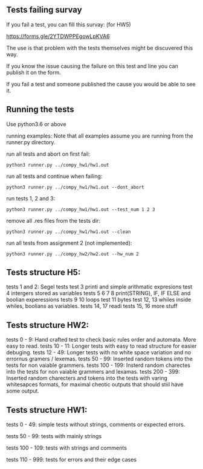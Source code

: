 ## Tests failing survay
If you fail a test, you can fill this survay: (for HW5)

https://forms.gle/2YTDWPPEgowLpKVA6

The use is that problem with the tests themselves might be discuvered this way.

If you know the issue causing the failure on this test and line you can publish it on the form.

If you fail a test and someone published the cause you would be able to see it.



## Running the tests

Use python3.6 or above



running examples: 
Note that all examples assume you are running from the runner.py directory.

run all tests and abort on first fail:

`python3 runner.py ../compy_hw1/hw1.out`

run all tests and continue when failing:

`python3 runner.py ../compy_hw1/hw1.out --dont_abort`

run tests 1, 2 and 3:

`python3 runner.py ../compy_hw1/hw1.out --test_num 1 2 3`

remove all .res files from the tests dir:

`python3 runner.py ../compy_hw1/hw1.out --clean`

run all tests from assignment 2 (not implemented):

`python3 runner.py ../compy_hw2/hw2.out --hw_num 2`


## Tests structure H5:
tests 1 and 2: Segel tests
test 3 printi and simple arithmatic expresions
test 4 intergers stored as variables
tests 5 6 7 8 print(STRING), IF, IF ELSE and boolian experessions
tests 9 10 loops
test 11 bytes
test 12, 13 whiles inside whiles, boolians as variables.
tests 14, 17 readi
tests 15, 16 more stuff



## Tests structure HW2:
tests 0 - 9: Hand crafted test to check basic rules order and automata. More easy to read.
tests 10 - 11: Longer tests with easy to read structure for easier debuging.
tests 12 - 49: Longer tests with no white space variation and no errornus gramers / lexemas.
tests 50 - 99: Inserted random tokens into the tests for non vaiable grammers.
tests 100 - 199: Insterd random charectes into the tests for non vaiable grammers and lexamas.
tests 200 - 399: Inserted random charecters and tokens into the tests with varing whitesapces formats, for maximal cheotic outputs that should stiil have some output.


## Tests structure HW1:

tests 0 - 49: simple tests without strings, comments or expected errors.

tests 50 - 99: tests with mainly strings

tests 100 - 109: tests with strings and comments

tests 110 - 999: tests for errors and their edge cases

